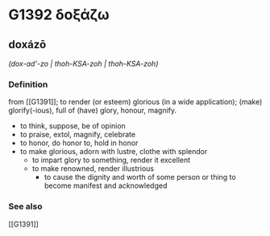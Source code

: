 # G1392 δοξάζω

## doxázō

_(dox-ad'-zo | thoh-KSA-zoh | thoh-KSA-zoh)_

### Definition

from [[G1391]]; to render (or esteem) glorious (in a wide application); (make) glorify(-ious), full of (have) glory, honour, magnify.

- to think, suppose, be of opinion
- to praise, extol, magnify, celebrate
- to honor, do honor to, hold in honor
- to make glorious, adorn with lustre, clothe with splendor
  - to impart glory to something, render it excellent
  - to make renowned, render illustrious
    - to cause the dignity and worth of some person or thing to become manifest and acknowledged

### See also

[[G1391]]


